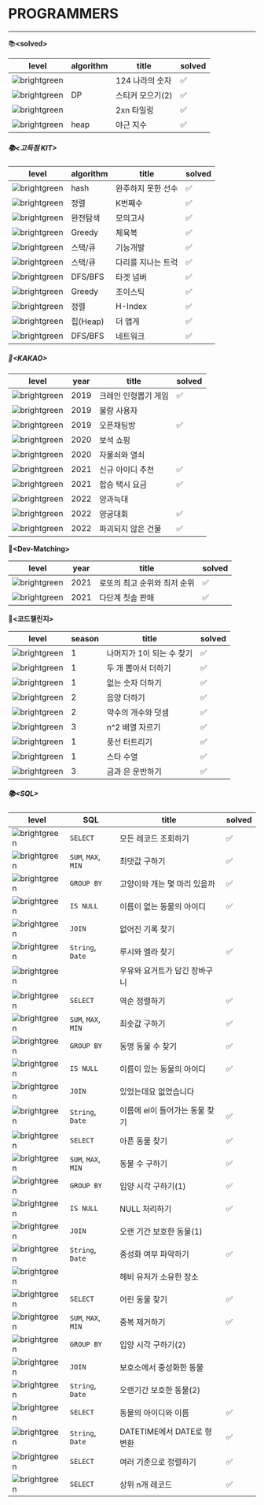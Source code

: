 # PROGRAMMERS

---

📚**\<solved\>**

| level                                                     | algorithm | title            | solved |
| --------------------------------------------------------- | --------- | ---------------- | ------ |
| ![brightgreen](https://img.shields.io/badge/-Lv.2-yellow) |           | 124 나라의 숫자  | ✅      |
| ![brightgreen](https://img.shields.io/badge/-Lv.3-orange) | DP        | 스티커 모으기(2) | ✅      |
| ![brightgreen](https://img.shields.io/badge/-Lv.3-orange) |           | 2xn 타일링       | ✅      |
| ![brightgreen](https://img.shields.io/badge/-Lv.3-orange) | heap      | 야근 지수        | ✅      |



##### 📚\<고득점 KIT\>

| level                                                        | algorithm | title              | solved |
| ------------------------------------------------------------ | --------- | ------------------ | ------ |
| ![brightgreen](https://img.shields.io/badge/-Lv.1-brightgreen) | hash      | 완주하지 못한 선수 | ✅      |
| ![brightgreen](https://img.shields.io/badge/-Lv.1-brightgreen) | 정렬      | K번째수            | ✅      |
| ![brightgreen](https://img.shields.io/badge/-Lv.1-brightgreen) | 완전탐색  | 모의고사           | ✅      |
| ![brightgreen](https://img.shields.io/badge/-Lv.1-brightgreen) | Greedy    | 체육복             | ✅      |
| ![brightgreen](https://img.shields.io/badge/-Lv.2-yellow)    | 스택/큐   | 기능개발           | ✅      |
| ![brightgreen](https://img.shields.io/badge/-Lv.2-yellow)    | 스택/큐   | 다리를 지나는 트럭 | ✅      |
| ![brightgreen](https://img.shields.io/badge/-Lv.2-yellow)    | DFS/BFS   | 타겟 넘버          | ✅      |
| ![brightgreen](https://img.shields.io/badge/-Lv.2-yellow)    | Greedy    | 조이스틱           | ✅      |
| ![brightgreen](https://img.shields.io/badge/-Lv.2-yellow)    | 정렬      | H-Index            | ✅      |
| ![brightgreen](https://img.shields.io/badge/-Lv.2-yellow)    | 힙(Heap)  | 더 맵게            | ✅      |
| ![brightgreen](https://img.shields.io/badge/-Lv.3-orange)    | DFS/BFS   | 네트워크           | ✅      |



##### 📘\<KAKAO\>

| level                                                        | year | title                | solved |
| ------------------------------------------------------------ | ---- | -------------------- | ------ |
| ![brightgreen](https://img.shields.io/badge/-Lv.1-brightgreen) | 2019 | 크레인 인형뽑기 게임 | ✅      |
| ![brightgreen](https://img.shields.io/badge/-Lv.3-orange)    | 2019 | 불량 사용자          |        |
| ![brightgreen](https://img.shields.io/badge/-Lv.2-yellow)    | 2019 | 오픈채팅방           | ✅      |
| ![brightgreen](https://img.shields.io/badge/-Lv.3-orange)    | 2020 | 보석 쇼핑            |        |
| ![brightgreen](https://img.shields.io/badge/-Lv.3-orange)    | 2020 | 자물쇠와 열쇠        |        |
| ![brightgreen](https://img.shields.io/badge/-Lv.1-brightgreen) | 2021 | 신규 아이디 추천     | ✅      |
| ![brightgreen](https://img.shields.io/badge/-Lv.3-orange)    | 2021 | 합승 택시 요금       | ✅      |
| ![brightgreen](https://img.shields.io/badge/-Lv.3-orange)    | 2022 | 양과늑대             |        |
| ![brightgreen](https://img.shields.io/badge/-Lv.2-yellow)    | 2022 | 양궁대회             | ✅      |
| ![brightgreen](https://img.shields.io/badge/-Lv.3-orange)    | 2022 | 파괴되지 않은 건물   | ✅      |



**:green_book:\<Dev-Matching\>**

| level                                                        | year | title                        | solved |
| ------------------------------------------------------------ | ---- | ---------------------------- | ------ |
| ![brightgreen](https://img.shields.io/badge/-Lv.1-brightgreen) | 2021 | 로또의 최고 순위와 최저 순위 | ✅      |
| ![brightgreen](https://img.shields.io/badge/-Lv.3-orange)    | 2021 | 다단계 칫솔 판매             | ✅      |



**:closed_book:\<코드챌린지\>**

| level                                                        | season | title                     | solved |
| ------------------------------------------------------------ | ------ | ------------------------- | ------ |
| ![brightgreen](https://img.shields.io/badge/-Lv.1-brightgreen) | 1      | 나머지가 1이 되는 수 찾기 | ✅      |
| ![brightgreen](https://img.shields.io/badge/-Lv.1-brightgreen) | 1      | 두 개 뽑아서 더하기       | ✅      |
| ![brightgreen](https://img.shields.io/badge/-Lv.1-brightgreen) | 1      | 없는 숫자 더하기          | ✅      |
| ![brightgreen](https://img.shields.io/badge/-Lv.1-brightgreen) | 2      | 음양 더하기               | ✅      |
| ![brightgreen](https://img.shields.io/badge/-Lv.1-brightgreen) | 2      | 약수의 개수와 덧셈        | ✅      |
| ![brightgreen](https://img.shields.io/badge/-Lv.2-yellow)    | 3      | n^2 배열 자르기           | ✅      |
| ![brightgreen](https://img.shields.io/badge/-Lv.3-orange)    | 1      | 풍선 터트리기             | ✅      |
| ![brightgreen](https://img.shields.io/badge/-Lv.3-orange)    | 1      | 스타 수열                 | ✅      |
| ![brightgreen](https://img.shields.io/badge/-Lv.3-orange)    | 3      | 금과 은 운반하기          | ✅      |



##### 📚\<SQL\>

| level                                                        | SQL                 | title                          | solved |
| ------------------------------------------------------------ | ------------------- | ------------------------------ | ------ |
| ![brightgreen](https://img.shields.io/badge/-Lv.1-brightgreen) | `SELECT`            | 모든 레코드 조회하기           | ✅      |
| ![brightgreen](https://img.shields.io/badge/-Lv.1-brightgreen) | `SUM`, `MAX`, `MIN` | 최댓값 구하기                  | ✅      |
| ![brightgreen](https://img.shields.io/badge/-Lv.2-yellow)    | `GROUP BY`          | 고양이와 개는 몇 마리 있을까   | ✅      |
| ![brightgreen](https://img.shields.io/badge/-Lv.1-brightgreen) | `IS NULL`           | 이름이 없는 동물의 아이디      | ✅      |
| ![brightgreen](https://img.shields.io/badge/-Lv.3-orange)    | `JOIN`              | 없어진 기록 찾기               |        |
| ![brightgreen](https://img.shields.io/badge/-Lv.2-yellow)    | `String`, `Date`    | 루시와 엘라 찾기               | ✅      |
| ![brightgreen](https://img.shields.io/badge/-Lv.4-red)       |                     | 우유와 요거트가 담긴 장바구니  |        |
| ![brightgreen](https://img.shields.io/badge/-Lv.1-brightgreen) | `SELECT`            | 역순 정렬하기                  | ✅      |
| ![brightgreen](https://img.shields.io/badge/-Lv.2-yellow)    | `SUM`, `MAX`, `MIN` | 최솟값 구하기                  | ✅      |
| ![brightgreen](https://img.shields.io/badge/-Lv.2-yellow)    | `GROUP BY`          | 동명 동물 수 찾기              | ✅      |
| ![brightgreen](https://img.shields.io/badge/-Lv.1-brightgreen) | `IS NULL`           | 이름이 있는 동물의 아이디      | ✅      |
| ![brightgreen](https://img.shields.io/badge/-Lv.3-orange)    | `JOIN`              | 있었는데요 없었습니다          |        |
| ![brightgreen](https://img.shields.io/badge/-Lv.2-yellow)    | `String`, `Date`    | 이름에 el이 들어가는 동물 찾기 | ✅      |
| ![brightgreen](https://img.shields.io/badge/-Lv.1-brightgreen) | `SELECT`            | 아픈 동물 찾기                 | ✅      |
| ![brightgreen](https://img.shields.io/badge/-Lv.2-yellow)    | `SUM`, `MAX`, `MIN` | 동물 수 구하기                 | ✅      |
| ![brightgreen](https://img.shields.io/badge/-Lv.2-yellow)    | `GROUP BY`          | 입양 시각 구하기(1)            | ✅      |
| ![brightgreen](https://img.shields.io/badge/-Lv.2-yellow)    | `IS NULL`           | NULL 처리하기                  | ✅      |
| ![brightgreen](https://img.shields.io/badge/-Lv.3-orange)    | `JOIN`              | 오랜 기간 보호한 동물(1)       |        |
| ![brightgreen](https://img.shields.io/badge/-Lv.2-yellow)    | `String`, `Date`    | 중성화 여부 파악하기           | ✅      |
| ![brightgreen](https://img.shields.io/badge/-Lv.3-orange)    |                     | 헤비 유저가 소유한 장소        |        |
| ![brightgreen](https://img.shields.io/badge/-Lv.1-brightgreen) | `SELECT`            | 어린 동물 찾기                 | ✅      |
| ![brightgreen](https://img.shields.io/badge/-Lv.2-yellow)    | `SUM`, `MAX`, `MIN` | 중복 제거하기                  | ✅      |
| ![brightgreen](https://img.shields.io/badge/-Lv.4-red)       | `GROUP BY`          | 입양 시각 구하기(2)            |        |
| ![brightgreen](https://img.shields.io/badge/-Lv.4-red)       | `JOIN`              | 보호소에서 중성화한 동물       |        |
| ![brightgreen](https://img.shields.io/badge/-Lv.3-orange)    | `String`, `Date`    | 오랜기간 보호한 동물(2)        |        |
| ![brightgreen](https://img.shields.io/badge/-Lv.1-brightgreen) | `SELECT`            | 동물의 아이디와 이름           | ✅      |
| ![brightgreen](https://img.shields.io/badge/-Lv.2-yellow)    | `String`, `Date`    | DATETIME에서 DATE로 형 변환    | ✅      |
| ![brightgreen](https://img.shields.io/badge/-Lv.1-brightgreen) | `SELECT`            | 여러 기준으로 정렬하기         | ✅      |
| ![brightgreen](https://img.shields.io/badge/-Lv.1-brightgreen) | `SELECT`            | 상위 n개 레코드                | ✅      |

